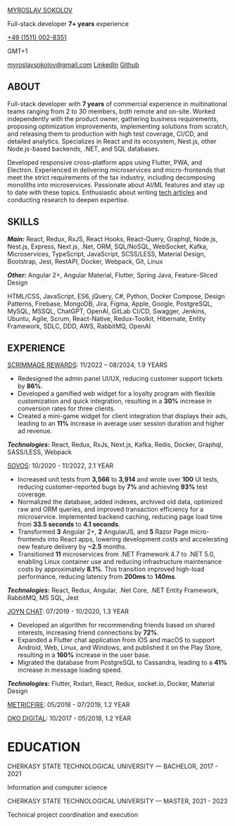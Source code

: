 [MYROSLAV SOKOLOV](https://www.linkedin.com/in/myroslav-sokolov/)

Full-stack developer **7+ years** experience

[+49 (1511) 002-8351](tel:+4915110028351)

GMT+1

[myroslavsokolov@gmail.com](mailto:myroslavsokolov@gmail.com) 
[LinkedIn](https://www.linkedin.com/in/myroslav-sokolov/) 
[Github](https://github.com/MyroslavSokolov)

## ABOUT

Full-stack developer with **7 years** of commercial experience in multinational teams ranging from 2 to 30 members, both remote and on-site. Worked independently with the product owner, gathering business requirements, proposing optimization improvements, implementing solutions from scratch, and releasing them to production with high test coverage, CI/CD, and detailed analytics. Specializes in React and its ecosystem, Nest.js, other Node.js-based backends, .NET, and SQL databases.

Developed responsive cross-platform apps using Flutter, PWA, and Electron. Experienced in delivering microservices and micro-frontends that meet the strict requirements of the tax industry, including decomposing monoliths into microservices. Passionate about AI/ML features and stay up to date with these topics. Enthusiastic about writing [tech articles](https://myrostech.blogspot.com/) and conducting research to deepen expertise.

## SKILLS

**_Main:_** React, Redux, RxJS, React Hooks, React-Query, Graphql, Node.js, Nest.js, Express, Next.js, .Net, ORM, SQL/NoSQL, WebSocket, Kafka, Microservices, TypeScript, JavaScript, SCSS/LESS, Material Design, Bootstrap, Jest, RestAPI, Docker, Webpack, Git, Linux

**_Other:_** Angular 2+, Angular Material, Flutter, Spring Java, Feature-Sliced Design

HTML/CSS, JavaScript, ES6, jQuery, C#, Python, Docker Compose, Design Patterns, Firebase, MongoDB, Jira, Figma, Apple, Google, PostgreSQL, MySQL, MSSQL, ChatGPT, OpenAI, GitLab CI/CD, Swagger, Jenkins, Ubuntu, Agile, Scrum, React-Native, Redux-Toolkit, Hibernate, Entity Framework, SDLC, DDD, AWS, RabbitMQ, OpenAI

## EXPERIENCE

[SCRIMMAGE REWARDS](https://scrimmage.co/): 11/2022 – 08/2024, 1.9 YEARS

- Redesigned the admin panel UI/UX, reducing customer support tickets by **86%**.
- Developed a gamified web widget for a loyalty program with flexible customization and quick integration, resulting in a **30%** increase in conversion rates for three clients.
- Created a mini-game widget for client integration that displays their ads, leading to an **11%** increase in average user session duration and higher ad revenue.

**_Technologies_:** React, Redux, RxJs, Next.js, Kafka, Redis, Docker, Graphql, SASS/LESS, Webpack

[SOVOS](https://sovos.com/): 10/2020 - 11/2022, 2.1 YEAR

- Increased unit tests from **3,566** to **3,914** and wrote over **100** UI tests, reducing customer-reported bugs by **7%** and achieving **93%** test coverage.
- Normalized the database, added indexes, archived old data, optimized raw and ORM queries, and improved transaction efficiency for a microservice. Implemented backend caching, reducing page load time from **33.5 seconds** to **4.1 seconds**.
- Transformed **3** Angular 2+, **2** AngularJS, and **5** Razor Page micro-frontends into React apps, lowering development costs and accelerating new feature delivery by **~2.5** months.
- Transitioned **11** microservices from .NET Framework 4.7 to .NET 5.0, enabling Linux container use and reducing infrastructure maintenance costs by approximately **8.1%**. This transition improved high-load performance, reducing latency from **200ms** to **140ms**.

**_Technologies_:** React, Redux, Angular, .Net Core, .NET Entity Framework, RabbitMQ, MS SQL, Jest

[JOYN CHAT](https://play.google.com/store/apps/details?id=app.joyn.app&hl=gsw): 07/2019 - 10/2020, 1.3 YEAR

- Developed an algorithm for recommending friends based on shared interests, increasing friend connections by **72%**.
- Expanded a Flutter chat application from iOS and macOS to support Android, Web, Linux, and Windows, and published it on the Play Store, resulting in a **160%** increase in the user base.
- Migrated the database from PostgreSQL to Cassandra, leading to a **41%** increase in message loading speed.

**_Technologies_:** Flutter, Rxdart, React, Redux, socket.io, Docker, Material Design

[METRICFIRE](https://www.metricfire.com/): 05/2018 - 07/2019, 1.2 YEAR

[OKO DIGITAL](https://oko.uk/): 10/2017 - 05/2018, 1.2 YEAR

# EDUCATION

CHERKASY STATE TECHNOLOGICAL UNIVERSITY — BACHELOR, 2017 - 2021

Information and computer science

CHERKASY STATE TECHNOLOGICAL UNIVERSITY — MASTER, 2021 - 2023

Technical project coordination and execution
